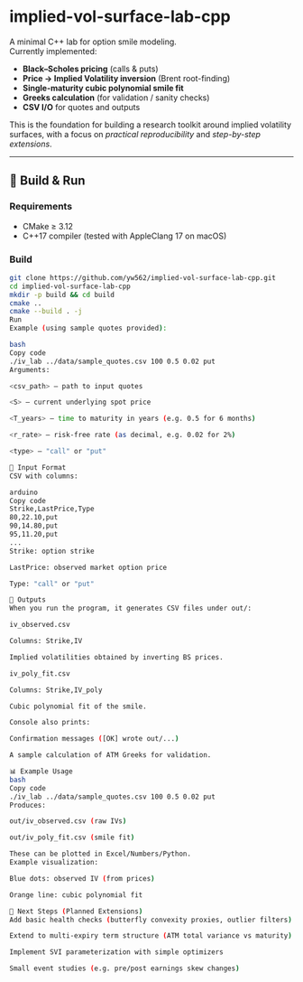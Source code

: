 
# implied-vol-surface-lab-cpp

A minimal C++ lab for option smile modeling.  
Currently implemented:

- **Black–Scholes pricing** (calls & puts)
- **Price → Implied Volatility inversion** (Brent root-finding)
- **Single-maturity cubic polynomial smile fit**
- **Greeks calculation** (for validation / sanity checks)
- **CSV I/O** for quotes and outputs

This is the foundation for building a research toolkit around implied volatility surfaces, with a focus on *practical reproducibility* and *step-by-step extensions*.

---

## 🔧 Build & Run

### Requirements
- CMake ≥ 3.12  
- C++17 compiler (tested with AppleClang 17 on macOS)

### Build
```bash
git clone https://github.com/yw562/implied-vol-surface-lab-cpp.git
cd implied-vol-surface-lab-cpp
mkdir -p build && cd build
cmake ..
cmake --build . -j
Run
Example (using sample quotes provided):

bash
Copy code
./iv_lab ../data/sample_quotes.csv 100 0.5 0.02 put
Arguments:

<csv_path> – path to input quotes

<S> – current underlying spot price

<T_years> – time to maturity in years (e.g. 0.5 for 6 months)

<r_rate> – risk-free rate (as decimal, e.g. 0.02 for 2%)

<type> – "call" or "put"

📂 Input Format
CSV with columns:

arduino
Copy code
Strike,LastPrice,Type
80,22.10,put
90,14.80,put
95,11.20,put
...
Strike: option strike

LastPrice: observed market option price

Type: "call" or "put"

📂 Outputs
When you run the program, it generates CSV files under out/:

iv_observed.csv

Columns: Strike,IV

Implied volatilities obtained by inverting BS prices.

iv_poly_fit.csv

Columns: Strike,IV_poly

Cubic polynomial fit of the smile.

Console also prints:

Confirmation messages ([OK] wrote out/...)

A sample calculation of ATM Greeks for validation.

📊 Example Usage
bash
Copy code
./iv_lab ../data/sample_quotes.csv 100 0.5 0.02 put
Produces:

out/iv_observed.csv (raw IVs)

out/iv_poly_fit.csv (smile fit)

These can be plotted in Excel/Numbers/Python.
Example visualization:

Blue dots: observed IV (from prices)

Orange line: cubic polynomial fit

🚀 Next Steps (Planned Extensions)
Add basic health checks (butterfly convexity proxies, outlier filters)

Extend to multi-expiry term structure (ATM total variance vs maturity)

Implement SVI parameterization with simple optimizers

Small event studies (e.g. pre/post earnings skew changes)
